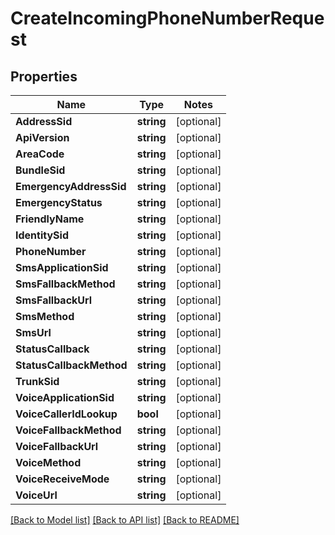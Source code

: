 # CreateIncomingPhoneNumberRequest

## Properties
Name | Type | Notes
------------ | ------------- | -------------
**AddressSid** | **string** | [optional] 
**ApiVersion** | **string** | [optional] 
**AreaCode** | **string** | [optional] 
**BundleSid** | **string** | [optional] 
**EmergencyAddressSid** | **string** | [optional] 
**EmergencyStatus** | **string** | [optional] 
**FriendlyName** | **string** | [optional] 
**IdentitySid** | **string** | [optional] 
**PhoneNumber** | **string** | [optional] 
**SmsApplicationSid** | **string** | [optional] 
**SmsFallbackMethod** | **string** | [optional] 
**SmsFallbackUrl** | **string** | [optional] 
**SmsMethod** | **string** | [optional] 
**SmsUrl** | **string** | [optional] 
**StatusCallback** | **string** | [optional] 
**StatusCallbackMethod** | **string** | [optional] 
**TrunkSid** | **string** | [optional] 
**VoiceApplicationSid** | **string** | [optional] 
**VoiceCallerIdLookup** | **bool** | [optional] 
**VoiceFallbackMethod** | **string** | [optional] 
**VoiceFallbackUrl** | **string** | [optional] 
**VoiceMethod** | **string** | [optional] 
**VoiceReceiveMode** | **string** | [optional] 
**VoiceUrl** | **string** | [optional] 

[[Back to Model list]](../README.md#documentation-for-models) [[Back to API list]](../README.md#documentation-for-api-endpoints) [[Back to README]](../README.md)


